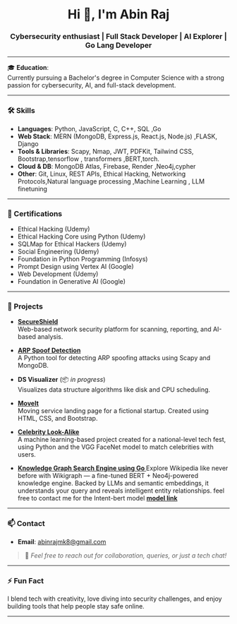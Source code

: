 <h1 align="center">Hi 👋, I'm Abin Raj</h1>
<h3 align="center">Cybersecurity enthusiast | Full Stack Developer | AI Explorer | Go Lang Developer</h3>

---

🎓 **Education**:  
Currently pursuing a Bachelor's degree in Computer Science with a strong passion for cybersecurity, AI, and full-stack development.

---

### 🛠️ Skills

- **Languages**: Python, JavaScript, C, C++, SQL ,Go
- **Web Stack**: MERN (MongoDB, Express.js, React.js, Node.js)  ,FLASK, Django
- **Tools & Libraries**: Scapy, Nmap, JWT, PDFKit, Tailwind CSS, Bootstrap,tensorflow , transformers ,BERT,torch.
- **Cloud & DB**: MongoDB Atlas, Firebase, Render ,Neo4j,cypher 
- **Other**: Git, Linux, REST APIs, Ethical Hacking, Networking Protocols,Natural language processing ,Machine Learning , LLM finetuning

---

### 📜 Certifications

- Ethical Hacking (Udemy)  
- Ethical Hacking Core using Python (Udemy)  
- SQLMap for Ethical Hackers (Udemy)  
- Social Engineering (Udemy)  
- Foundation in Python Programming (Infosys)  
- Prompt Design using Vertex AI (Google)  
- Web Development (Udemy)  
- Foundation in Generative AI (Google)

---

### 🚀 Projects

- **[SecureShield](https://github.com/abinrajmk8/SecureShield)**  
  Web-based network security platform for scanning, reporting, and AI-based analysis.

- **[ARP Spoof Detection](https://github.com/abinrajmk8/ArpSpoofDetector)**  
  A Python tool for detecting ARP spoofing attacks using Scapy and MongoDB.

- **DS Visualizer** (📦 *in progress*)  
  Visualizes data structure algorithms like disk and CPU scheduling.

- **[MoveIt](https://github.com/abinrajmk8/moveit)**  
  Moving service landing page for a fictional startup. Created using HTML, CSS, and Bootstrap.

- **[Celebrity Look-Alike](https://github.com/abinrajmk8/celebrity-look-alike)**  
  A machine learning-based project created for a national-level tech fest, using Python and the VGG FaceNet model to match celebrities with users.

- **[Knowledge Graph Search Engine using Go ](https://github.com/abinrajmk8/wikigraph.git)**
    Explore Wikipedia like never before with Wikigraph — a fine-tuned BERT + Neo4j-powered knowledge engine.
    Backed by LLMs and semantic embeddings, it understands your query and reveals intelligent entity relationships.
    feel free to contact me for the Intent-bert model **[model link](https://huggingface.co/abinrajmk8/intent-bert)**

---

### 📫 Contact

- **Email**: abinrajmk8@gmail.com  

> 💬 *Feel free to reach out for collaboration, queries, or just a tech chat!*

---

### ⚡ Fun Fact

I blend tech with creativity, love diving into security challenges, and enjoy building tools that help people stay safe online.

---
